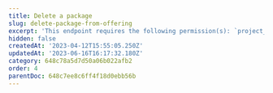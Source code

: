 ```yaml
---
title: Delete a package
slug: delete-package-from-offering
excerpt: 'This endpoint requires the following permission(s): `project_configuration:packages:read_write`.'
hidden: false
createdAt: '2023-04-12T15:55:05.250Z'
updatedAt: '2023-06-16T16:17:32.180Z'
category: 648c78a5d7d50a06b022afb2
order: 4
parentDoc: 648c7ee8c6ff4f18d0ebb56b
---
```


